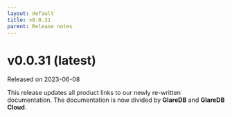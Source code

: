 ```yaml
---
layout: default
title: v0.0.31
parent: Release notes
---
```


<!-- markdownlint-disable title-case-style -->

# v0.0.31 (latest)

Released on 2023-06-08

<!-- markdownlint-enable title-case-style -->

This release updates all product links to our newly re-written documentation.
The documentation is now divided by **GlareDB** and **GlareDB Cloud**.
